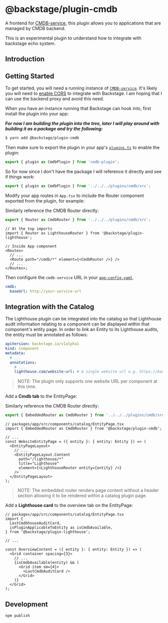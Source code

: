 # @backstage/plugin-cmdb

A frontend for [CMDB-service](https://github.com/seizadi/cmdb), this plugin allows you to 
applications that are managed by CMDB backend.

This is an experimental plugin to understand how to integrate with
backstage echo system.

## Introduction


## Getting Started

To get started, you will need a running instance 
of [`CMDB-service`](https://github.com/seizadi/cmdb).
It's likely you will need to [enable CORS](https://developer.mozilla.org/en-US/docs/Web/HTTP/CORS) 
to integrate with Backstage. I am hoping that I can use the
backend proxy and avoid this need.

When you have an instance running that Backstage can hook into, 
first install the plugin into your app:

***For now I am building the plugin into the tree, later I will play
around with building it as a package and try the following:***
```sh
$ yarn add @backstage/plugin-cmdb
```

Then make sure to export the plugin in
your app's [`plugins.ts`](https://github.com/backstage/backstage/blob/master/packages/app/src/plugins.ts)
to enable the plugin:

```js
export { plugin as CmdbPlugin } from 'cmdb-plugin';
```

So for now since I don't have the package I will reference it directly
and see if things work:
```js
export { plugin as CmdbPlugin } from '../../../plugins/cmdb/src';
```

Modify your app routes in `App.tsx` to include the Router component exported from the plugin, for example:

Similarly reference the CMDB Router directly:
```js
export { Router as CmdbRouter } from '../../../plugins/cmdb/src';
```
```tsx
// At the top imports
import { Router as LighthouseRouter } from '@backstage/plugin-lighthouse';

// Inside App component
<Routes>
  // ...
  <Route path="/cmdb/*" element={<CmdbRouter />} />
  // ...
</Routes>;
```

Then configure the `cmdb-service` URL in your [`app-config.yaml`](https://github.com/backstage/backstage/blob/master/app-config.yaml).

```yaml
cmdb:
  baseUrl: http://your-service-url
```

## Integration with the Catalog

The Lighthouse plugin can be integrated into the catalog so that Lighthouse audit information relating to a component
can be displayed within that component's entity page. In order to link an Entity to its Lighthouse audits, the entity
must be annotated as follows:

```yaml
apiVersion: backstage.io/v1alpha1
kind: Component
metadata:
  # ...
  annotations:
    # ...
    lighthouse.com/website-url: # A single website url e.g. https://backstage.io/
```

> NOTE: The plugin only supports one website URL per component at this time.

Add a **Cmdb tab** to the EntityPage:

Similarly reference the CMDB Router directly:
```js
export { EmbeddedRouter as CmdbRouter } from '../../../plugins/cmdb/src';
````

```tsx
// packages/app/src/components/catalog/EntityPage.tsx
import { EmbeddedRouter as CmdbRouter } from '@backstage/plugin-cmdb';

// ...
const WebsiteEntityPage = ({ entity }: { entity: Entity }) => (
  <EntityPageLayout>
    // ...
    <EntityPageLayout.Content
      path="/lighthouse/*"
      title="Lighthouse"
      element={<LighthouseRouter entity={entity} />}
    />
  </EntityPageLayout>
);
```

> NOTE: The embedded router renders page content without a header section allowing it to be rendered within a
> catalog plugin page.

Add a **Lighthouse card** to the overview tab on the EntityPage:

```tsx
// packages/app/src/components/catalog/EntityPage.tsx
import {
  LastCmdbhouseAuditCard,
  isPluginApplicableToEntity as isCmdbAvailable,
} from '@backstage/plugin-lighthouse';

// ...

const OverviewContent = ({ entity }: { entity: Entity }) => (
  <Grid container spacing={3}>
    // ...
    {isCmdbAvailable(entity) && (
      <Grid item sm={4}>
        <LastCmdbAuditCard />
      </Grid>
    )}
  </Grid>
);
```

## Development

```bash
npm publish
```

